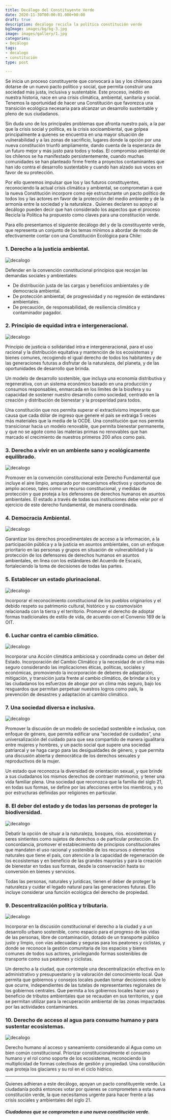 ```yaml
---
title: Decálogo del Constituyente Verde
date: 2020-11-30T00:00:01.000+00:00
draft: true
description: decálogo recicla la política constitución verde
bgImage: images/bg/bg-3.jpg
image: images/gallery/1.jpg
categories:
- Decálogo
tags:
- decalogo
- constitución
type: post

---
```

Se inicia un proceso constituyente que convocará a las y los chilenos para dotarse de un nuevo pacto político y social, que permita construir una sociedad más justa, inclusiva y sustentable. Este proceso, inédito en nuestra historia, nace en una crisis climática, ambiental, sanitaria y social. Tenemos la oportunidad de hacer una Constitución que favorezca una transición ecológica necesaria para alcanzar un desarrollo sustentable y pleno de sus ciudadanos.

Sin duda uno de los principales problemas que afronta nuestro país, a la par que la crisis social y política, es la crisis socioambiental, que golpea principalmente a quienes se encuentra en una mayor situación de vulnerabilidad y a las zonas de sacrificio, lugares donde la opción por una nueva constitución triunfó ampliamente, dando cuenta de la esperanza de un futuro mejor y más justo para todos y todas.  El compromiso ambiental de los chilenos se ha manifestado persistentemente, cuando muchas comunidades se han planteado firme frente a proyectos contaminantes que han ido contra el desarrollo sustentable y cuando han alzado sus voces en favor de su protección.

Por ello queremos impulsar que los y las futuros constituyentes, reconociendo la actual crisis climática y ambiental, se comprometan a que la nueva Constitución incorpore como eje estructurante un pacto político de todos los y las actores en favor de la protección del medio ambiente y de la armonía entre la sociedad y la naturaleza . Quienes declaren su apoyo al decálogo pueden decir que han considerado los aspectos que el proceso Recicla la Política ha  propuesto como claves para una constitución verde.

Para ello presentamos el siguiente decálogo del y de la constituyente verde, que representa un conjunto de los temas mínimos a abordar de modo de efectivamente contar con una Constitución Ecológica para Chile:

### 1.	Derecho a la justicia ambiental.

![decalogo](../../images/about/d1.png)

Defender en la convención constitucional principios que recojan las demandas sociales y ambientales:

* De distribución justa de las cargas y beneficios ambientales y de democracia ambiental.
* De protección ambiental, de progresividad y no regresión de estándares ambientales.
* De precaución, de responsabilidad, de resiliencia climática y contaminador pagador.

### 2.	Principio de equidad intra e intergeneracional.

![decalogo](../../images/about/d2.png)

Principio de justicia o solidaridad intra e intergeneracional, para el uso racional y la distribución equitativa y mantención de los ecosistemas y bienes comunes, recogiendo el igual derecho de todos los habitantes y de las generaciones futuras a disfrutar de la naturaleza, del planeta, y de las oportunidades de desarrollo que brinda.

Un modelo de desarrollo sostenible, que incluya una economía distributiva y regenerativa, con un sistema económico basado en una producción y consumos responsables, enmarcada en los límites de la biosfera y su capacidad de sostener nuestro desarrollo como sociedad, centrado en la creación y distribución de bienestar y la prosperidad para todos.

Una constitución que nos permita superar el extractivismo imperante que causa que cada dólar de ingreso que genere el país se extraiga 5 veces más materiales que la media de la OCDE. Una constitución que nos permita transicionar hacia un modelo renovable, que permita bienestar permanente, y que no se agote como las materias primas no renovables que han marcado el crecimiento de nuestros primeros 200 años como país.

### 3.	Derecho a vivir en un ambiente sano y ecológicamente equilibrado.

![decalogo](../../images/about/d3.png)

Promover en la convención constitucional este Derecho Fundamental que incluye el aire limpio, amparado por mecanismos efectivos y oportunos de amplio acceso,  tales como  un recurso constitucional, y medidas de protección  y que proteja a los defensores de derechos humanos en asuntos ambientales. El estado a través de todas sus instituciones debe velar por el ejercicio de este derecho fundamental, de manera coordinada.

### 4.	Democracia Ambiental.

![decalogo](../../images/about/d4.png)

Garantizar los derechos procedimentales de acceso a la información, a la participación pública y a la justicia en asuntos ambientales, con un enfoque prioritario en las personas y grupos en situación de vulnerabilidad y la protección de los defensores de derechos humanos en asuntos ambientales, en línea con los estándares del Acuerdo de Escazú, fortaleciendo la toma de decisiones de todas las partes.

### 5.	Establecer un estado plurinacional.

![decalogo](../../images/about/d5.png)

Incorporar el reconocimiento constitucional de los pueblos originarios y el debido respeto su patrimonio cultural, histórico y su cosmovisión relacionada con la tierra y el territorio.
Promover el derecho de adoptar formas tradicionales de estilo de vida, de acuerdo con el Convenio 169 de la OIT.

### 6.	Luchar contra el cambio climático.

![decalogo](../../images/about/d6.png)

Incorporar una Acción climática ambiciosa y coordinada como un deber del Estado. Incorporación del Cambio Climático y la necesidad de un clima más seguro considerando las implicaciones éticas, políticas, sociales y económicas, promoviendo la incorporación de deberes de adaptación, mitigación, y transición justa frente al cambio climático, de brindar a los y las ciudadanos los esfuerzos de abogar por un clima más seguro, bajo los resguardos que permitan perpetuar nuestros logros como país, la prevención de desastres y adaptación al cambio climático.

### 7.	Una sociedad diversa e inclusiva.

![decalogo](../../images/about/d7.png)

Promover la discusión de un modelo de sociedad sostenible e inclusiva, con enfoque de género, que permita edificar una “sociedad de cuidados”, una universalización del cuidado para que sea compartido de manera igualitaria entre mujeres y hombres, y un pacto social que supere una sociedad patriarcal y se haga cargo para las desigualdades de género, y que permita una discusión abierta y democrática de los derechos sexuales y reproductivos de la mujer.

Un estado que reconozca la diversidad de orientación sexual, y que brinde a sus ciudadanos los mismos derechos de contraer matrimonio, y tener una vida familiar plena.  Una sociedad que reconozca que la familia del siglo 21, en todas sus formas, se define por las afecciones entre los miembros, y no por estructuras definidas por religiones en particular.

### 8.	El deber del estado y de todas las personas de proteger la biodiversidad.

![decalogo](../../images/about/d8.png)

Debatir la opción de situar a la naturaleza, bosques, ríos. ecosistemas y seres sintientes como sujetos de derechos o de particular protección. En concordancia, promover el establecimiento de principios constitucionales que mandaten el uso racional y sostenible de los recursos o elementos naturales que tiene el país, con atención a la capacidad de regeneración de los ecosistemas y en beneficio de las grandes mayorías y para la creación de bienestar en todas sus formas, desde la conservación hasta su conversión en bienes y servicios.

Todas las personas, naturales y jurídicas, tienen el deber de proteger la naturaleza y cuidar el legado natural para las generaciones futuras. Ello incluye considerar una función ecológica del derecho de propiedad.

### 9.	Descentralización política y tributaria.

![decalogo](../../images/about/d9.png)

Incorporar en la discusión constitucional el derecho a la ciudad y a un desarrollo urbano sostenible, como espacio para el progreso de las vidas de las personas, libre de contaminación, dotado de un transporte público justo y limpio, con vías adecuadas y seguras para los peatones y ciclistas, y donde se reconoce la gestión comunitaria de los espacios y bienes comunes de todos sus actores, privilegiando formas sostenibles de transporte como sus peatones y ciclistas.

Un derecho a la ciudad, que contemple una descentralización efectiva en lo administrativo y presupuestario y la valoración del conocimiento local. Que permita que gobiernos y consejos locales puedan tomar decisiones sobre lo que ocurre, independientes de las tutelas de representantes regionales de los gobiernos centrales. Que permita a los gobiernos locales hacer uso y beneficio de tributos ambientales que se recaudan en sus territorios, y que se permitan utilizar para la recuperación ambiental de las zonas impactadas por las actividades contaminantes.

### 10.	Derecho de acceso al agua para consumo humano y para sustentar ecosistemas.

![decalogo](../../images/about/d10.png)

Derecho humano al acceso y saneamiento considerando al Agua como un bien común constitucional. Priorizar constitucionalmente el consumo humano y el rol como soporte de los ecosistemas, reconociendo la multiplicidad de formas colectivas de gestión y propiedad. Una constitución que proteja los glaciares y su rol en el ciclo hídrico.

***

Quienes adhieran a este decálogo, apoyan un pacto constituyente verde. La ciudadanía podrá entonces votar por quienes se comprometen a esta nueva constitución verde, la que necesitamos urgente para hacer frente a las crisis sociales y ambientales del siglo 21.

#### **_Ciudadanos que se comprometen a una nueva constitución verde._**